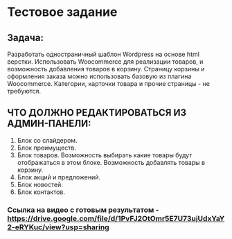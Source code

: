 # Тестовое задание 

## Задача:
Разработать одностраничный шаблон Wordpress на основе html верстки.
Использовать Woocommerce для реализации товаров, и возможность добавления товаров в корзину.
Страницу корзины и оформления заказа можно использовать базовую из плагина Woocommerce.
Категории, карточки товара и прочие страницы - не требуются.

## ЧТО ДОЛЖНО РЕДАКТИРОВАТЬСЯ ИЗ АДМИН-ПАНЕЛИ:
1. Блок со слайдером.
2. Блок преимуществ.
3. Блок товаров. Возможность выбирать какие товары будут отображаться в этом блоке.
   Возможность добавлять товары в корзину.
4. Блок акций и предложений.
5. Блок новостей.
6. Блок контактов.

### Ссылка на видео с готовым результатом - https://drive.google.com/file/d/1PvFJ2OtOmr5E7U73ujUdxYaY2-eRYKuc/view?usp=sharing
